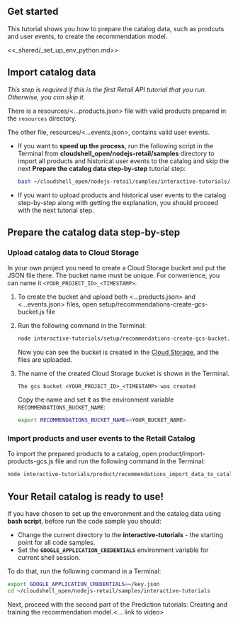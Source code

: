 <walkthrough-metadata>
  <meta name="title" content="Recommendations. Import catalog data"/>
  <meta name="description" content="This tutorial shows you how to prepare the catalog to create the recommendation model." />
  <meta name="component_id" content="593554" />
  <meta name="short_id" content="true" />
</walkthrough-metadata>

## Get started

This tutorial shows you how to prepare the catalog data, such as prodcuts and user events, to create the recommendation model.

<walkthrough-tutorial-duration duration="10"></walkthrough-tutorial-duration>

<<_shared/_set_up_env_python.md>>

## Import catalog data

<i>This step is required if this is the first Retail API tutorial that you run.
Otherwise, you can skip it.</i>

There is a <walkthrough-editor-select-regex filePath="cloudshell_open/nodejs-retail/samples/interactive-tutorials/resources/<...products.json>" regex="id">resources/<...products.json></walkthrough-editor-select-regex> file with valid products prepared in the `resources` directory.

The other file, <walkthrough-editor-select-regex filePath="cloudshell_open/nodejs-retail/samples/interactive-tutorials/resources/<...events.json>" regex="id">resources/<...events.json></walkthrough-editor-select-regex>, contains valid user events.

- If you want to **speed up the process**, run the following script in the Terminal from **cloudshell_open/nodejs-retail/samples** directory to import all products and historical user events to the catalog and skip the next **Prepare the catalog data step-by-step** tutorial step:

    ```bash
    bash ~/cloudshell_open/nodejs-retail/samples/interactive-tutorials/recommendations_import_data_to_catalog.sh
    ```

- If you want to upload products and historical user events to the catalog step-by-step along with getting the explanation, you should proceed with the next tutorial step.

## Prepare the catalog data step-by-step

### Upload catalog data to Cloud Storage

In your own project you need to create a Cloud Storage bucket and put the JSON file there.
The bucket name must be unique. For convenience, you can name it `<YOUR_PROJECT_ID>_<TIMESTAMP>`.

1. To create the bucket and upload both <...products.json> and <...events.json> files, open <walkthrough-editor-select-regex filePath="cloudshell_open/nodejs-retail/samples/interactive-tutorials/setup/recommendations-create-gcs-bucket.js" regex="generatedBucketName">setup/recommendations-create-gcs-bucket.js</walkthrough-editor-select-regex> file

1. Run the following command in the Terminal:

    ```bash
    node interactive-tutorials/setup/recommendations-create-gcs-bucket.js
    ```

    Now you can see the bucket is created in the [Cloud Storage](https://console.cloud.google.com/storage/browser), and the files are uploaded.

1. The name of the created Cloud Storage bucket is shown in the Terminal.

    ```
    The gcs bucket <YOUR_PROJECT_ID>_<TIMESTAMP> was created
    ```

    Copy the name and set it as the environment variable `RECOMMENDATIONS_BUCKET_NAME`:

    ```bash
    export RECOMMENDATIONS_BUCKET_NAME=<YOUR_BUCKET_NAME>
    ```

### Import products and user events to the Retail Catalog

To import the prepared products to a catalog, open <walkthrough-editor-select-regex filePath="cloudshell_open/nodejs-retail/samples/interactive-tutorials/product/import-products-gcs.js" regex="node product/import-products-gcs.js">product/import-products-gcs.js</walkthrough-editor-select-regex> file and run the following command in the Terminal:

```bash
node interactive-tutorials/product/recommendations_import_data_to_catalog.js
```

## Your Retail catalog is ready to use!

If you have chosen to set up the envoronment and the catalog data using **bash script**, before run the code sample you should:
- Change the current directory to the **interactive-tutorials** - the starting point for all code samples.
- Set the **`GOOGLE_APPLICATION_CREDENTIALS`** environment variable for current shell session.

To do that, run the following command in a Terminal:

```bash
export GOOGLE_APPLICATION_CREDENTIALS=~/key.json
cd ~/cloudshell_open/nodejs-retail/samples/interactive-tutorials
```

Next, proceed with the second part of the Prediction tutorials: Creating and training the recommendation model.<... link to video>
